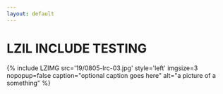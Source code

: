 ```yaml
---
layout: default
---
```

# LZIL INCLUDE TESTING

{% include LZIMG src='19/0805-lrc-03.jpg' 
   style='left' imgsize=3 nopopup=false
   caption="optional caption goes here"
   alt="a picture of a something"
%}

 